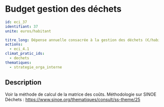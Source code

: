 # Budget gestion des déchets
```yaml
id: eci_37
identifiant: 37
unite: euros/habitant

titre_long: Dépense annuelle consacrée à la gestion des déchets (€/habitant)
actions:
  - eci_4.1
climat_pratic_ids:
  - dechets
thematiques:
  - strategie_orga_interne
```
## Description
Voir la méthode de calcul de la matrice des coûts. 
Méthodologie sur SINOE Déchets : https://www.sinoe.org/thematiques/consult/ss-theme/25 
